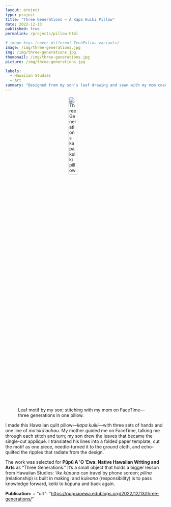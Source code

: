 ```yaml
---
layout: project
type: project
title: "Three Generations — A Kapa Kuiki Pillow"
date: 2022-12-13
published: true
permalink: /projects/pillow.html

# image keys (cover different TechFolios variants)
image: /img/three-generations.jpg
img: /img/three-generations.jpg
thumbnail: /img/three-generations.jpg
picture: /img/three-generations.jpg

labels:
  - Hawaiian Studies
  - Art
summary: "Designed from my son's leaf drawing and sewn with my mom coaching me on FaceTime; published by Pūpū A ʻO ʻEwa."
---
```


<figure>
  <img style="width:25%;height:auto;display:block;margin:0 auto"
       src="{{ '/img/three-generations.jpg' | relative_url }}"
       alt="Three Generations kapa kuiki pillow">
  <figcaption>Leaf motif by my son; stitching with my mom on FaceTime—three generations in one pillow.</figcaption>
</figure>

I made this Hawaiian quilt pillow—*kapa kuiki*—with three sets of hands and one line of *moʻokūʻauhau*. My mother guided me on FaceTime, talking me through each stitch and turn; my son drew the leaves that became the single-cut appliqué. I translated his lines into a folded paper template, cut the motif as one piece, needle-turned it to the ground cloth, and echo-quilted the ripples that radiate from the design.

The work was selected for **Pūpū A ʻO ʻEwa: Native Hawaiian Writing and Arts** as “Three Generations.” It’s a small object that holds a bigger lesson from Hawaiian Studies: *ʻike kūpuna* can travel by phone screen; *pilina* (relationship) is built in making; and *kuleana* (responsibility) is to pass knowledge forward, keiki to kūpuna and back again.

**Publication:** + "url": "https://pupuaoewa.edublogs.org/2022/12/13/three-generations/"
